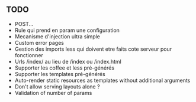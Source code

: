 ## TODO

 + POST...
 + Rule qui prend en param une configuration
 + Mecanisme d'injection ultra simple
 + Custom error pages
 + Gestion des imports less qui doivent etre faits cote serveur pour fonctionner
 + Urls /index/ au lieu de /index ou /index.html
 + Supporter les coffee et less pré-générés
 + Supporter les templates pré-générés
 + Auto-render static resources as templates without additional arguments
 + Don't allow serving layouts alone ?
 + Validation of number of params
